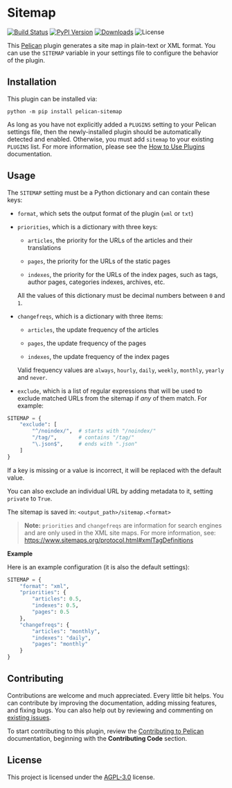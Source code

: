 Sitemap
=======

[![Build Status](https://img.shields.io/github/actions/workflow/status/pelican-plugins/sitemap/main.yml?branch=main)](https://github.com/pelican-plugins/sitemap/actions)
[![PyPI Version](https://img.shields.io/pypi/v/pelican-sitemap)](https://pypi.org/project/pelican-sitemap/)
[![Downloads](https://img.shields.io/pypi/dm/pelican-sitemap)](https://pypi.org/project/pelican-sitemap/)
![License](https://img.shields.io/pypi/l/pelican-sitemap?color=blue)

This [Pelican][] plugin generates a site map in plain-text or XML format. You can use the `SITEMAP` variable in your settings file to configure the behavior of the plugin.

Installation
------------

This plugin can be installed via:

    python -m pip install pelican-sitemap

As long as you have not explicitly added a `PLUGINS` setting to your Pelican settings file, then the newly-installed plugin should be automatically detected and enabled. Otherwise, you must add `sitemap` to your existing `PLUGINS` list. For more information, please see the [How to Use Plugins](https://docs.getpelican.com/en/latest/plugins.html#how-to-use-plugins) documentation.

Usage
-----

The `SITEMAP` setting must be a Python dictionary and can contain these keys:

* `format`, which sets the output format of the plugin (`xml` or `txt`)

* `priorities`, which is a dictionary with three keys:

    - `articles`, the priority for the URLs of the articles and their translations

    - `pages`, the priority for the URLs of the static pages

    - `indexes`, the priority for the URLs of the index pages, such as tags, author pages, categories indexes, archives, etc.

    All the values of this dictionary must be decimal numbers between `0` and `1`.

* `changefreqs`, which is a dictionary with three items:

    - `articles`, the update frequency of the articles

    - `pages`, the update frequency of the pages

    - `indexes`, the update frequency of the index pages

    Valid frequency values are `always`, `hourly`, `daily`, `weekly`, `monthly`, `yearly` and `never`.

* `exclude`, which is a list of regular expressions that will be used to exclude matched URLs from the sitemap if *any* of them match. For example:

```python
SITEMAP = {
    "exclude": [
        "^/noindex/",  # starts with "/noindex/"
        "/tag/",       # contains "/tag/"
        "\.json$",     # ends with ".json"
    ]
}
```

If a key is missing or a value is incorrect, it will be replaced with the default value.

You can also exclude an individual URL by adding metadata to it, setting `private` to `True`.

The sitemap is saved in: `<output_path>/sitemap.<format>`

> **Note:** `priorities` and `changefreqs` are information for search engines and are only used in the XML site maps. For more information, see: <https://www.sitemaps.org/protocol.html#xmlTagDefinitions>

**Example**

Here is an example configuration (it is also the default settings):

```python
SITEMAP = {
    "format": "xml",
    "priorities": {
        "articles": 0.5,
        "indexes": 0.5,
        "pages": 0.5
    },
    "changefreqs": {
        "articles": "monthly",
        "indexes": "daily",
        "pages": "monthly"
    }
}
```

Contributing
------------

Contributions are welcome and much appreciated. Every little bit helps. You can contribute by improving the documentation, adding missing features, and fixing bugs. You can also help out by reviewing and commenting on [existing issues][].

To start contributing to this plugin, review the [Contributing to Pelican][] documentation, beginning with the **Contributing Code** section.

[Pelican]: https://github.com/getpelican/pelican
[existing issues]: https://github.com/pelican-plugins/sitemap/issues
[Contributing to Pelican]: https://docs.getpelican.com/en/latest/contribute.html

License
-------

This project is licensed under the [AGPL-3.0](http://www.gnu.org/licenses/agpl-3.0-standalone.html) license.

